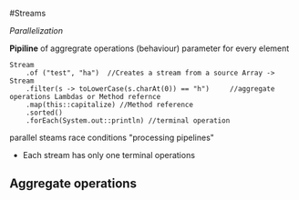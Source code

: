 #Streams

_Parallelization_

__Pipiline__ of aggregrate operations (behaviour) parameter for every element <br/>

```$xslt
Stream
    .of ("test", "ha")  //Creates a stream from a source Array -> Stream
    .filter(s -> toLowerCase(s.charAt(0)) == "h")     //aggregate operations Lambdas or Method refernce
    .map(this::capitalize) //Method reference
    .sorted()
    .forEach(System.out::println) //terminal operation
```

parallel steams race conditions "processing pipelines" <br/>
* Each stream has only one terminal operations

## Aggregate operations
